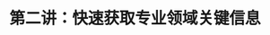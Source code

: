 # 第二讲：快速获取专业领域关键信息

<!-- START doctoc generated TOC please keep comment here to allow auto update -->

<!-- END doctoc generated TOC please keep comment here to allow auto update -->